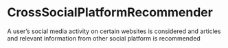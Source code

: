 CrossSocialPlatformRecommender
==============================

A user’s social media activity on certain websites is considered and articles and relevant information from other social platform is recommended
